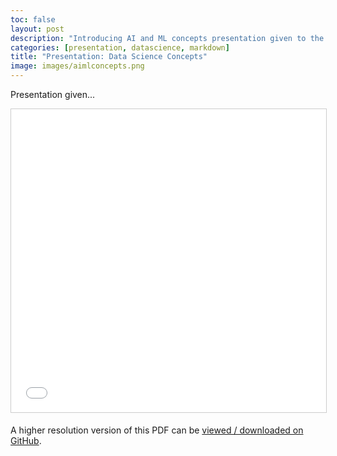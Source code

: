 ```yaml
---
toc: false
layout: post
description: "Introducing AI and ML concepts presentation given to the Data Science Society of Auburn, a mix of undergraduate and graduate students interested in the field."
categories: [presentation, datascience, markdown]
title: "Presentation: Data Science Concepts"
image: images/aimlconcepts.png
---
```


Presentation given...

<p align="center">
<iframe src="//www.slideshare.net/slideshow/embed_code/key/3AaVF6uFdPuGdc" width="595" height="485" frameborder="0" marginwidth="0" marginheight="0" scrolling="no" style="border:1px solid #CCC; border-width:1px; margin-bottom:5px; max-width: 100%;" allowfullscreen> </iframe>
</p>

A higher resolution version of this PDF can be [viewed / downloaded on GitHub](https://bit.ly/dssa-aiml-pdf).
